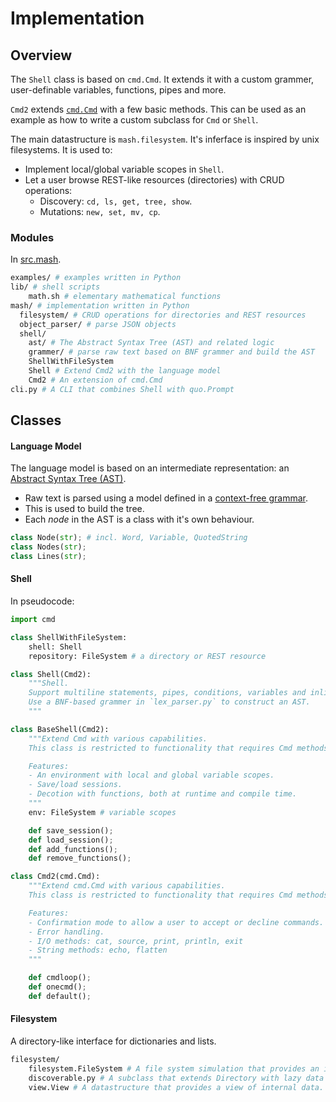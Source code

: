 # Implementation

## Overview

The `Shell` class is based on `cmd.Cmd`. It extends it with a custom grammer, user-definable variables, functions, pipes and more.

`Cmd2` extends [`cmd.Cmd`](https://docs.python.org/3.11/library/cmd.html) with a few basic methods. This can be used as an example as how to write a custom subclass for `Cmd` or `Shell`.

The main datastructure is `mash.filesystem`. It's inferface is inspired by unix filesystems. It is used to:

- Implement local/global variable scopes in `Shell`.
- Let a user browse REST-like resources (directories) with CRUD operations:
	- Discovery: `cd, ls, get, tree, show`.
    - Mutations: `new, set, mv, cp`.

### Modules

In [src.mash](https://github.com/voschezang/mash/tree/main/src/mash).

```sh
examples/ # examples written in Python
lib/ # shell scripts
    math.sh # elementary mathematical functions
mash/ # implementation written in Python 
  filesystem/ # CRUD operations for directories and REST resources
  object_parser/ # parse JSON objects
  shell/
    ast/ # The Abstract Syntax Tree (AST) and related logic
    grammer/ # parse raw text based on BNF grammer and build the AST
    ShellWithFileSystem
    Shell # Extend Cmd2 with the language model
    Cmd2 # An extension of cmd.Cmd
cli.py # A CLI that combines Shell with quo.Prompt
```

## Classes

#### Language Model

The language model is based on an intermediate representation: an [Abstract Syntax Tree (AST)](https://en.wikipedia.org/wiki/Abstract_syntax_tree).

- Raw text is parsed using a model defined in a [context-free grammar](https://en.wikipedia.org/wiki/Backus%E2%80%93Naur_form).
- This is used to build the tree.
- Each *node* in the AST is a class with it's own behaviour.

```python
class Node(str); # incl. Word, Variable, QuotedString
class Nodes(str);
class Lines(str);
```

#### Shell

In pseudocode:

```python
import cmd

class ShellWithFileSystem:
    shell: Shell
    repository: FileSystem # a directory or REST resource

class Shell(Cmd2):
    """Shell.
    Support multiline statements, pipes, conditions, variables and inline function definitions.
    Use a BNF-based grammer in `lex_parser.py` to construct an AST.
    """

class BaseShell(Cmd2):
    """Extend Cmd with various capabilities.
    This class is restricted to functionality that requires Cmd methods to be overrriden.

    Features:
    - An environment with local and global variable scopes.
    - Save/load sessions.
    - Decotion with functions, both at runtime and compile time.
    """
    env: FileSystem # variable scopes

    def save_session();
    def load_session();
    def add_functions();
    def remove_functions();

class Cmd2(cmd.Cmd):
    """Extend cmd.Cmd with various capabilities.
    This class is restricted to functionality that requires Cmd methods to be overrriden.

    Features:
    - Confirmation mode to allow a user to accept or decline commands.
    - Error handling.
    - I/O methods: cat, source, print, println, exit
    - String methods: echo, flatten
    """

    def cmdloop();
    def onecmd();
    def default();
```


#### Filesystem

A directory-like interface for dictionaries and lists.

```sh
filesystem/
    filesystem.FileSystem # A file system simulation that provides an interface to data.
    discoverable.py # A subclass that extends Directory with lazy data loading.
    view.View # A datastructure that provides a view of internal data.
```


